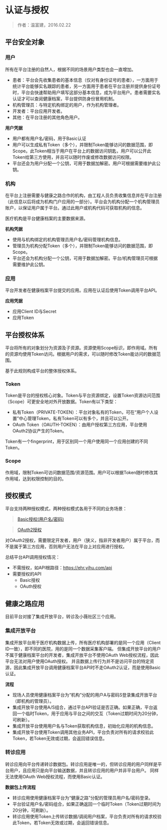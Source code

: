 认证与授权
====================

> 作者：温富建，2016.02.22

平台安全对象
---------------------

### 用户

所有在平台注册的自然人，根据不同的场景用户类型也会一直增加。

- 患者：平台会先收集患者的基本信息（仅对有身份证号的患者），一方面用于统计平台能够实名跟踪的患者，另一方面用于患者在平台注册并提供身份证号时，平台会快速帮助用户填写这部分基本信息，成为平台用户。患者需要实名认证才可以查阅健康档案，平台提供防身份冒用机制。
- 机构管理员：与特定机构绑定的用户，作为机构管理者。
- 开发者：平台应用开发者。
- 其他：在平台注册的其他角色用户。

**用户凭据**
 
- 用户都有用户名/密码，用于Basic认证
- 用户可以生成私有Token（多个），并限制Token能够访问的数据范围，即Scope。此Token相当于用户在平台上的数据访问钥匙，用户可以公开此Token给第三方使用，并且可以随时作废或修改数据访问权限。
- 平台还会为用户分配一个公钥，可用于数据加解密。用户可根据需要维护此公钥。
 
### 机构

在平台上注册需要与健康之路合作的机构，由工程人员负责收集信息并在平台注册（此信息以后将成为机构门户应用的一部分）。平台会为机构分配一个机构管理员账户，以保证用户属于平台。通过此用户或机构代码可获取机构的信息。

医疗机构是平台健康档案的主要数据来源。

**机构凭据**

- 使用与机构绑定的机构管理员用户名/密码管理机构信息。
- 管理员为机构分配Token（多个），并限制Token能够访问的数据范围，即Scope。
- 平台还会为机构分配一个公钥，可用于数据加解密。平台/机构管理员可根据需要维护此公钥。

### 应用

平台开发者在健康档案平台提交的应用。应用在认证后使用Token调用平台API。

**应用凭据**

- 应用Client ID与Secret
- 应用Token

平台授权体系
---------------------

平台将所有的对象划分为资源及子资源。资源使用Scope标识，即作用域。所有的资源均使用Token访问。根据用户的需求，可以随时修改Token能访问的数据范围。

基于此规则构成平台的整体授权体系。

### Token

Token是平台的授权核心对象。Token与平台资源绑定，设置Token资源访问范围（Scope）可更安全地对外开放数据。Token有以下类型：

- 私有Token（PRIVATE-TOKEN）：平台对象私有的Token，可在“用户个人设置”中心管理Token，私有Token可以有多个，并且可以公开。
- OAuth Token（OAUTH-TOKEN）：由用户授权第三方应用，平台使用OAuth2协议产生的Token。

Token有一个fingerprint，用于区别同一个用户使用同一个应用创建的不同Token。

### Scope

作用域，限制Token可访问数据范围/资源范围。用户可以根据Token随时修改其作用域，达到权限控制的目的。

授权模式
---------------------

平台支持两种授权模式，两种授权模式各用于不同的业务场景：

> [Basic授权(用户名/密码)](basic-auth.html)

> [OAuth2授权](oauth2-auth.html)

对OAuth2授权，需要限定开发者，用户（狭义，指非开发者用户）属于平台，而不是属于第三方应用，否则用户无法在平台上对应用进行授权。

总结平台API调用授权情况：

- 不需授权，如API根路径：https://ehr.yihu.com/api
- 需要授权的API
	- Basic授权
	- OAuth授权

健康之路应用
---------------------

目前平台对接了集成开放平台，转诊及小薇社区三个应用。

### 集成开放平台

集成开放平台用于医疗机构数据上传，所有医疗机构部署的是同一个应用（Client ID一致），即不同的医院，用的是同一个数据采集客户端。
但集成开放平台的用户不属于健康档案平台的开发者，集成开放平台不使用OAuth Web授权流程，因此平台无法对用户使用OAuth授权。
并且数据上传行为并不是访问平台的特定资源，因此集成开放平台调用健康档案平台API时不走OAuth2认证，而是使用Basic认证。

**流程**

- 现场人员使用健康档案平台为“机构”分配的用户A与密码S登录集成开放平台（即机构的管理员）。
- 集成开放平台使用A/S组合，通过平台API验证是否正确。如果正确，平台返回一个临时Token，用于应用与平台之间的交互（Token过期时间为20分钟，可刷新）。
- 集成开放平台使用用户名与Token获取机构信息，初始化应用的机构信息。
- 集成开放平台使用Token调用其他业务API，平台负责对所有的请求校验此Token，若Token无效或过期，会返回错误信息。

### 转诊应用

转诊应用向平台传递转诊数据包。转诊应用是唯一的，但转诊应用的用户同样是平台用户，且应用只是向平台输送数据，并且转诊应用的用户并非平台用户。
同样无法使用OAuth Web授权流程，而使用Basic认证。

**数据包上传流程**

- 转诊应用使用健康档案平台为“健康之路”分配的管理员用户名/密码登录。
- 平台验证用户名/密码组合，如果正确返回一个临时Token（Token过期时间为20分钟，可刷新）。
- 转诊应用使用Token上传转诊数据/调阅用户档案，平台负责对所有的请求校验此Token，若Token无效或过期，会返回错误信息。
